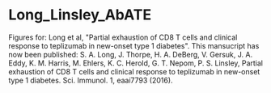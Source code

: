 # Long_Linsley_AbATE
Figures for: Long et al, "Partial exhaustion of CD8 T cells and clinical response to teplizumab in new-onset type 1 diabetes". This mansucript has now been published: S. A. Long, J. Thorpe, H. A. DeBerg, V. Gersuk, J. A. Eddy, K. M. Harris, M. Ehlers, K. C. Herold, G. T. Nepom, P. S. Linsley, Partial exhaustion of CD8 T cells and clinical response to teplizumab in new-onset type 1 diabetes. Sci. Immunol. 1, eaai7793 (2016).

